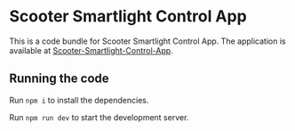 
  # Scooter Smartlight Control App

  This is a code bundle for Scooter Smartlight Control App. The application is available at [Scooter-Smartlight-Control-App](https://i-ab.vercel.app/).

  ## Running the code

  Run `npm i` to install the dependencies.

  Run `npm run dev` to start the development server.
  
